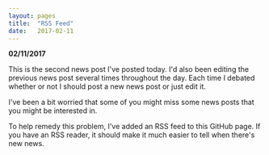 ```yaml
---
layout: pages
title:  "RSS Feed"
date:   2017-02-11
---
```


**02/11/2017**

This is the second news post I've posted today. I'd also been editing the previous news post several times throughout the day. Each time I debated whether or not I should post a new news post or just edit it.

I've been a bit worried that some of you might miss some news posts that you might be interested in.

To help remedy this problem, I've added an RSS feed to this GitHub page. If you have an RSS reader, it should make it much easier to tell when there's new news.
